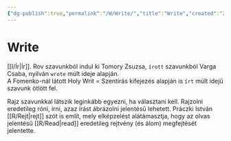 ```yaml
---
{"dg-publish":true,"permalink":"/W/Write/","title":"Write","created":"2023-11-10T06:20","updated":"2024-10-26T00:51"}
---
```



# Write

[[I/Ír\|Ír]]. Rov szavunkból indul ki Tomory Zsuzsa, `írott` szavunkból Varga Csaba, nyilván `wrote` múlt ideje alapján.  
A Fomenko-nál látott Holy Writ = Szentírás kifejezés alapján is `írt` múlt idejű szavunk ötlött fel.  

Rajz szavunkkal látszik leginkább egyezni, ha választani kell. Rajzolni eredetileg róni, írni, azaz írást ábrázolni jelentésű lehetett. Práczki István [[R/Rejt\|rejt]] szót is említ, mely elképzelést alátámasztja, hogy az olvas jelentésű [[R/Read\|read]] eredetileg rejtvény (és álom) megfejtését jelentette.  
